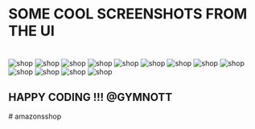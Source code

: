 # SOME COOL SCREENSHOTS FROM THE UI
#
![shop](public/shop1.jpg)
![shop](public/shop2.jpg)
![shop](public/shop3.jpg)
![shop](public/shop4.jpg)
![shop](public/shop5.jpg)
![shop](public/shop6.jpg)
![shop](public/shop7.jpg)
![shop](public/shop8.jpg)
![shop](public/shop9.jpg)
![shop](public/shop10.jpg)
![shop](public/shop11.jpg)
![shop](public/shop12.jpg)
![shop](public/shop13.jpg)

## HAPPY CODING !!! @GYMNOTT
#   a m a z o n s s h o p 
 
 